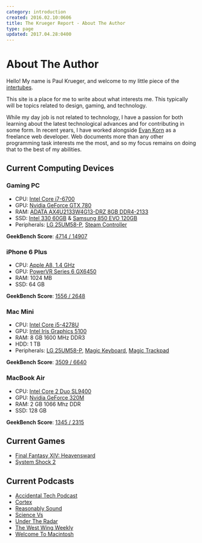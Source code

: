 ```yaml
---
category: introduction
created: 2016.02.10:0606
title: The Krueger Report - About The Author
type: page
updated: 2017.04.28:0400
---
```


# About The Author

Hello! My name is Paul Krueger, and welcome to my little piece of the [intertubes](http://en.wiktionary.org/wiki/Intertubes).

This site is a place for me to write about what interests me. This typically will be topics related to design, gaming, and technology.

While my day job is not related to technology, I have a passion for both learning about the latest technological advances and for contributing in some form. In recent years, I have worked alongside [Evan Korn](http://ekorndesign.com) as a freelance web developer. Web documents more than any other programming task interests me the most, and so my focus remains on doing that to the best of my abilities.

## Current Computing Devices

### Gaming PC

- CPU: [Intel Core i7-6700](http://ark.intel.com/products/88196/Intel-Core-i7-6700-Processor-8M-Cache-up-to-4_00-GHz)
- GPU: [Nvidia GeForce GTX 780](http://www.geforce.com/hardware/desktop-gpus/geforce-gtx-780)
- RAM: [ADATA AX4U2133W4G13-DRZ 8GB DDR4-2133](http://www.adata.com/en/xpg-dram/orderinfo/305)
- SSD: [Intel 330 60GB](http://ark.intel.com/products/67286/Intel-SSD-330-Series-60GB-SATA-6Gbs-25nm-MLC) & [Samsung 850 EVO 120GB](http://www.samsung.com/us/computing/memory-storage/solid-state-drives/ssd-850-evo-2-5-sata-iii-120gb-mz-75e120b-am/)
- Peripherals: [LG 25UM58-P](http://www.lg.com/us/monitors/lg-25UM58-P-ultrawide-monitor), [Steam Controller](http://store.steampowered.com/app/353370/)

**GeekBench Score**: [4714 / 14907](https://browser.geekbench.com/v4/cpu/2184942)

### iPhone 6 Plus

- CPU: [Apple A8, 1.4 GHz](https://en.wikipedia.org/wiki/Apple_A8)
- GPU: [PowerVR Series 6 GX6450](https://en.wikipedia.org/wiki/PowerVR#Series6XT_.28Rogue.29)
- RAM: 1024 MB
- SSD: 64 GB

**GeekBench Score**: [1556 / 2648](https://browser.geekbench.com/v4/cpu/2184980)

### Mac Mini

- CPU: [Intel Core i5-4278U](https://ark.intel.com/products/83508/Intel-Core-i5-4278U-Processor-3M-Cache-up-to-3_10-GHz)
- GPU: [Intel Iris Graphics 5100](https://en.wikipedia.org/wiki/Intel_HD_and_Iris_Graphics#Haswell)
- RAM: 8 GB 1600 MHz DDR3
- HDD: 1 TB
- Peripherals: [LG 25UM58-P](http://www.lg.com/us/monitors/lg-25UM58-P-ultrawide-monitor), [Magic Keyboard](https://en.wikipedia.org/wiki/Magic_Keyboard), [Magic Trackpad](https://en.wikipedia.org/wiki/Magic_Trackpad)

**GeekBench Score**: [3509 / 6640](https://browser.geekbench.com/v4/cpu/2184898)

### MacBook Air

- CPU: [Intel Core 2 Duo SL9400](https://ark.intel.com/products/36689/Intel-Core2-Duo-Processor-SL9400-6M-Cache-1_86-GHz-1066-MHz-FSB)
- GPU: [Nvidia GeForce 320M](https://en.wikipedia.org/wiki/List_of_Nvidia_graphics_processing_units#GeForce_300M_.283xxM.29_series)
- RAM: 2 GB  1066 Mhz DDR
- SSD: 128 GB

**GeekBench Score**: [1345  / 2315](https://browser.geekbench.com/v4/cpu/2233406)

## Current Games

- [Final Fantasy XIV: Heavensward](http://www.finalfantasyxiv.com)
- [System Shock 2](https://en.wikipedia.org/wiki/System_Shock_2)

## Current Podcasts

- [Accidental Tech Podcast](http://atp.fm)
- [Cortex](https://www.relay.fm/cortex)
- [Reasonably Sound](http://reasonablysound.com)
- [Science Vs](https://gimletmedia.com/science-vs/)
- [Under The Radar](https://www.relay.fm/radar)
- [The West Wing Weekly](http://thewestwingweekly.com)
- [Welcome To Macintosh](http://www.macintosh.fm)
